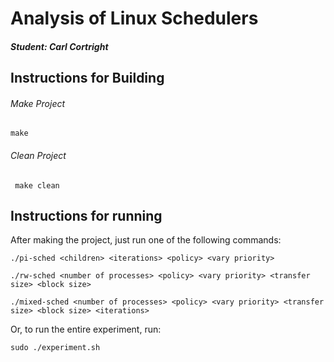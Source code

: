 # Analysis of Linux Schedulers
##### Student: Carl Cortright

## Instructions for Building

###### Make Project
` make `

###### Clean Project
` make clean`

## Instructions for running

After making the project, just run one of the following commands:

`./pi-sched <children> <iterations> <policy> <vary priority>`

`./rw-sched <number of processes> <policy> <vary priority> <transfer size> <block size>`


`./mixed-sched <number of processes> <policy> <vary priority> <transfer size> <block size> <iterations>`

Or, to run the entire experiment, run:

`sudo ./experiment.sh`

